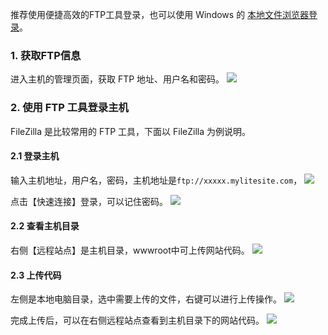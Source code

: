 推荐使用便捷高效的FTP工具登录，也可以使用 Windows 的 [本地文件浏览器登录](http://tce.fsphere.cn/document/product/615/11178)。

### 1. 获取FTP信息
进入主机的管理页面，获取 FTP 地址、用户名和密码。
![](https://mc.qcloudimg.com/static/img/44989bcf85458672bb503e76d334e92d/ftp.png)

### 2. 使用 FTP 工具登录主机
FileZilla 是比较常用的 FTP 工具，下面以 FileZilla 为例说明。

#### 2.1 登录主机
输入主机地址，用户名，密码，主机地址是`ftp://xxxxx.mylitesite.com`，
![](https://mc.qcloudimg.com/static/img/bceea82794b39dc24b9d37dc2d1c9891/1.png)

点击【快速连接】登录，可以记住密码。
![](https://mc.qcloudimg.com/static/img/bf19651be717936689baac9bdf8db42b/2.png)

#### 2.2 查看主机目录
右侧【远程站点】是主机目录，wwwroot中可上传网站代码。
![](https://mc.qcloudimg.com/static/img/6c58467ab6db7a662a1de6e3a9796138/3.png)

#### 2.3 上传代码
左侧是本地电脑目录，选中需要上传的文件，右键可以进行上传操作。
![](https://mc.qcloudimg.com/static/img/4cb3c2d5cf09c8923ec271f6cdeeaec7/4.png)

完成上传后，可以在右侧远程站点查看到主机目录下的网站代码。
![](https://mc.qcloudimg.com/static/img/fcd6c8fac628baf90e1de7d24507b614/5.png)
